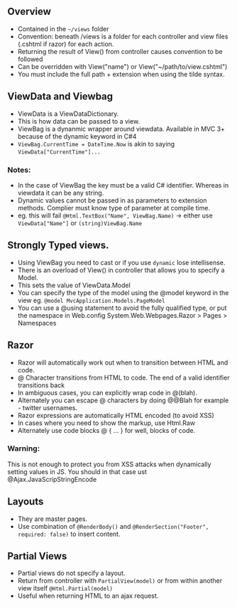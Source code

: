 ## Overview
- Contained in the `~/views` folder
- Convention: beneath /views is a folder for each controller and view files (.cshtml if razor) for each action.
- Returning the result of View() from controller causes convention to be followed
- Can be overridden with View("name") or View("~/path/to/view.cshtml")
- You must include the full path + extension when using the tilde syntax.

## ViewData and Viewbag
- ViewData is a ViewDataDictionary. 
- This is how data can be passed to a view.
- ViewBag is a dynanmic wrapper around viewdata. Available in MVC 3+ because of the dynamic keyword in C#4
- `ViewBag.CurrentTime = DateTime.Now` is akin to saying `ViewData["CurrentTime"]...`

### Notes:
- In the case of ViewBag the key must be a valid C# identifier. Whereas in viewdata it can be any string.
- Dynamic values cannot be passed in as parameters to extension methods. Complier must know type of parameter at compile time.
- eg. this will fail `@Html.TextBox("Name", ViewBag.Name)` -> either use `ViewData["Name"]` or `(string)ViewBag.Name`

## Strongly Typed views.
- Using ViewBag you need to cast or if you use `dynamic` lose intellisense.
- There is an overload of View() in controller that allows you to specify a Model.
- This sets the value of ViewData.Model
- You can specify the type of the model using the @model keyword in the view eg. `@model MvcApplication.Models.PageModel`
- You can use a @using statement to avoid the fully qualified type, or put the namespace in Web.config System.Web.Webpages.Razor > Pages > Namespaces

## Razor
- Razor will automatically work out when to transition between HTML and code.
- @ Character transitions from HTML to code. The end of a valid identifier transitions back
- In ambiguous cases, you can explicitly wrap code in @(blah).
- Alternately you can escape @ characters by doing @@Blah for example - twitter usernames.
- Razor expressions are automatically HTML encoded (to avoid XSS)
- In cases where you need to show the markup, use Html.Raw  
- Alternately use code blocks @ { ... } for well, blocks of code.

### Warning:
This is not enough to protect you from XSS attacks when dynamically setting values in JS. You should in that case ust @Ajax.JavaScripStringEncode

## Layouts
- They are master pages.
- Use combination of `@RenderBody()` and `@RenderSection("Footer", required: false)` to insert content.

## Partial Views
- Partial views do not specify a layout.
- Return from controller with `PartialView(model)` or from within another view itself `@Html.Partial(model)`
- Useful when returning HTML to an ajax request.

